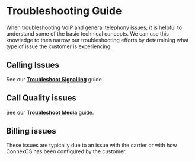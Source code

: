 # Troubleshooting Guide
When troubleshooting VoIP and general telephony issues, it is helpful to understand some of the basic technical concepts. We can use this knowledge to then narrow our troubleshooting efforts by determining what type of issue the customer is experiencing. 

## Calling Issues
See our [**Troubleshoot Signalling**](/docs/guides/tshoot-signal.md) guide.

## Call Quality issues
See our [**Troubleshoot Media**](/guides/tshoot-media.md) guide.

## Billing issues
These issues are typically due to an issue with the carrier or with how ConnexCS has been configured by the customer. 
